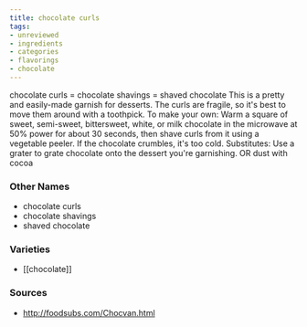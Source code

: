 ```yaml
---
title: chocolate curls
tags:
- unreviewed
- ingredients
- categories
- flavorings
- chocolate
---
```

chocolate curls = chocolate shavings = shaved chocolate This is a pretty and easily-made garnish for desserts. The curls are fragile, so it's best to move them around with a toothpick. To make your own: Warm a square of sweet, semi-sweet, bittersweet, white, or milk chocolate in the microwave at 50% power for about 30 seconds, then shave curls from it using a vegetable peeler. If the chocolate crumbles, it's too cold. Substitutes: Use a grater to grate chocolate onto the dessert you're garnishing. OR dust with cocoa

### Other Names

* chocolate curls
* chocolate shavings
* shaved chocolate

### Varieties

* [[chocolate]]

### Sources
* http://foodsubs.com/Chocvan.html
